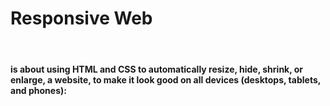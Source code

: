 <div>
<h1>Responsive Web</h1><br>
<h4>is about using HTML and CSS to automatically resize, hide, shrink, or enlarge, a website, to make it look good on all devices (desktops, tablets, and phones):</h4>
</div>
